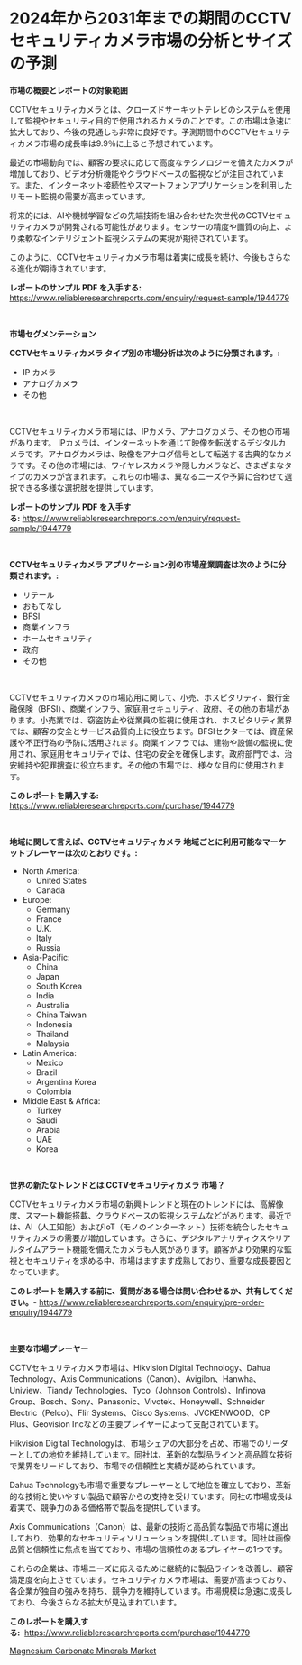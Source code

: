 <p><h1>2024年から2031年までの期間のCCTVセキュリティカメラ市場の分析とサイズの予測</h1></p><p><strong>市場の概要とレポートの対象範囲</strong></p>
<p><p>CCTVセキュリティカメラとは、クローズドサーキットテレビのシステムを使用して監視やセキュリティ目的で使用されるカメラのことです。この市場は急速に拡大しており、今後の見通しも非常に良好です。予測期間中のCCTVセキュリティカメラ市場の成長率は9.9％に上ると予想されています。</p><p>最近の市場動向では、顧客の要求に応じて高度なテクノロジーを備えたカメラが増加しており、ビデオ分析機能やクラウドベースの監視などが注目されています。また、インターネット接続性やスマートフォンアプリケーションを利用したリモート監視の需要が高まっています。</p><p>将来的には、AIや機械学習などの先端技術を組み合わせた次世代のCCTVセキュリティカメラが開発される可能性があります。センサーの精度や画質の向上、より柔軟なインテリジェント監視システムの実現が期待されています。</p><p>このように、CCTVセキュリティカメラ市場は着実に成長を続け、今後もさらなる進化が期待されています。</p></p>
<p><strong>レポートのサンプル PDF を入手する:</strong> <a href="https://www.reliableresearchreports.com/enquiry/request-sample/1944779">https://www.reliableresearchreports.com/enquiry/request-sample/1944779</a></p>
<p>&nbsp;</p>
<p><strong>市場セグメンテーション</strong></p>
<p><strong>CCTVセキュリティカメラ タイプ別の市場分析は次のように分類されます。:</strong></p>
<p><ul><li>IP カメラ</li><li>アナログカメラ</li><li>その他</li></ul></p>
<p>&nbsp;</p>
<p><p>CCTVセキュリティカメラ市場には、IPカメラ、アナログカメラ、その他の市場があります。 IPカメラは、インターネットを通じて映像を転送するデジタルカメラです。アナログカメラは、映像をアナログ信号として転送する古典的なカメラです。その他の市場には、ワイヤレスカメラや隠しカメラなど、さまざまなタイプのカメラが含まれます。これらの市場は、異なるニーズや予算に合わせて選択できる多様な選択肢を提供しています。</p></p>
<p><strong>レポートのサンプル PDF を入手する:</strong>&nbsp;<a href="https://www.reliableresearchreports.com/enquiry/request-sample/1944779">https://www.reliableresearchreports.com/enquiry/request-sample/1944779</a></p>
<p>&nbsp;</p>
<p><strong> CCTVセキュリティカメラ アプリケーション別の市場産業調査は次のように分類されます。:</strong></p>
<p><ul><li>リテール</li><li>おもてなし</li><li>BFSI</li><li>商業インフラ</li><li>ホームセキュリティ</li><li>政府</li><li>その他</li></ul></p>
<p>&nbsp;</p>
<p><p>CCTVセキュリティカメラの市場応用に関して、小売、ホスピタリティ、銀行金融保険（BFSI）、商業インフラ、家庭用セキュリティ、政府、その他の市場があります。小売業では、窃盗防止や従業員の監視に使用され、ホスピタリティ業界では、顧客の安全とサービス品質向上に役立ちます。BFSIセクターでは、資産保護や不正行為の予防に活用されます。商業インフラでは、建物や設備の監視に使用され、家庭用セキュリティでは、住宅の安全を確保します。政府部門では、治安維持や犯罪捜査に役立ちます。その他の市場では、様々な目的に使用されます。</p></p>
<p><strong>このレポートを購入する:</strong>&nbsp; <a href="https://www.reliableresearchreports.com/purchase/1944779">https://www.reliableresearchreports.com/purchase/1944779</a></p>
<p>&nbsp;</p>
<p><strong>地域に関して言えば、CCTVセキュリティカメラ 地域ごとに利用可能なマーケットプレーヤーは次のとおりです。:</strong></p>
<p><ul>
    <li>
        North America:
        <ul>
            <li>United States</li>
            <li>Canada</li>
        </ul>
    </li>
    <li>
        Europe:
        <ul>
            <li>Germany</li>
            <li>France</li>
            <li>U.K.</li>
            <li>Italy</li>
            <li>Russia</li>
        </ul>
    </li>
    <li>
        Asia-Pacific:
        <ul>
            <li>China</li>
            <li>Japan</li>
            <li>South Korea</li>
            <li>India</li>
            <li>Australia</li>
            <li>China Taiwan</li>
            <li>Indonesia</li>
            <li>Thailand</li>
            <li>Malaysia</li>
        </ul>
    </li>
    <li>
        Latin America:
        <ul>
            <li>Mexico</li>
            <li>Brazil</li>
            <li>Argentina Korea</li>
            <li>Colombia</li>
        </ul>
    </li>
    <li>
        Middle East & Africa:
        <ul>
            <li>Turkey</li>
            <li>Saudi</li>
            <li>Arabia</li>
            <li>UAE</li>
            <li>Korea</li>
        </ul>
    </li>
    </ul></p>
<p>&nbsp;</p>
<p><strong>世界の新たなトレンドとは CCTVセキュリティカメラ 市場？</strong></p>
<p><p>CCTVセキュリティカメラ市場の新興トレンドと現在のトレンドには、高解像度、スマート機能搭載、クラウドベースの監視システムなどがあります。最近では、AI（人工知能）およびIoT（モノのインターネット）技術を統合したセキュリティカメラの需要が増加しています。さらに、デジタルアナリティクスやリアルタイムアラート機能を備えたカメラも人気があります。顧客がより効果的な監視とセキュリティを求める中、市場はますます成熟しており、重要な成長要因となっています。</p></p>
<p><strong>このレポートを購入する前に、質問がある場合は問い合わせるか、共有してください。</strong>- <a href="https://www.reliableresearchreports.com/enquiry/pre-order-enquiry/1944779">https://www.reliableresearchreports.com/enquiry/pre-order-enquiry/1944779</a></p>
<p>&nbsp;</p>
<p><strong>主要な市場プレーヤー</strong></p>
<p><p>CCTVセキュリティカメラ市場は、Hikvision Digital Technology、Dahua Technology、Axis Communications（Canon）、Avigilon、Hanwha、Uniview、Tiandy Technologies、Tyco（Johnson Controls）、Infinova Group、Bosch、Sony、Panasonic、Vivotek、Honeywell、Schneider Electric（Pelco）、Flir Systems、Cisco Systems、JVCKENWOOD、CP Plus、Geovision Incなどの主要プレイヤーによって支配されています。</p><p>Hikvision Digital Technologyは、市場シェアの大部分を占め、市場でのリーダーとしての地位を維持しています。同社は、革新的な製品ラインと高品質な技術で業界をリードしており、市場での信頼性と実績が認められています。</p><p>Dahua Technologyも市場で重要なプレーヤーとして地位を確立しており、革新的な技術と使いやすい製品で顧客からの支持を受けています。同社の市場成長は着実で、競争力のある価格帯で製品を提供しています。</p><p>Axis Communications（Canon）は、最新の技術と高品質な製品で市場に進出しており、効果的なセキュリティソリューションを提供しています。同社は画像品質と信頼性に焦点を当てており、市場の信頼性のあるプレイヤーの1つです。</p><p>これらの企業は、市場ニーズに応えるために継続的に製品ラインを改善し、顧客満足度を向上させています。セキュリティカメラ市場は、需要が高まっており、各企業が独自の強みを持ち、競争力を維持しています。市場規模は急速に成長しており、今後さらなる拡大が見込まれています。</p></p>
<p><strong>このレポートを購入する:</strong>&nbsp;&nbsp;<a href="https://www.reliableresearchreports.com/purchase/1944779">https://www.reliableresearchreports.com/purchase/1944779</a></p>
<p><p><a href="https://funky-papaya-cf4.notion.site/Magnesium-Carbonate-Minerals-Market-Size-Growth-Outlook-from-2024-to-2031-projecting-at-Market-s-T-1de47ebd014848138cdaa8479a66863c">Magnesium Carbonate Minerals Market</a></p></p>